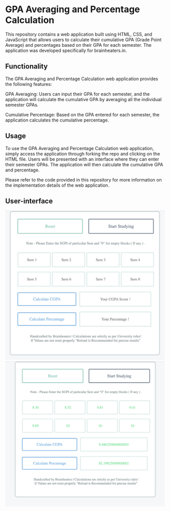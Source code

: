 # GPA Averaging and Percentage Calculation
This repository contains a web application built using HTML, CSS, and JavaScript that allows users to calculate their cumulative GPA (Grade Point Average) and percentages based on their GPA for each semester. The application was developed specifically for brainheaters.in.

## Functionality
The GPA Averaging and Percentage Calculation web application provides the following features:

GPA Averaging: Users can input their GPA for each semester, and the application will calculate the cumulative GPA by averaging all the individual semester GPAs.

Cumulative Percentage: Based on the GPA entered for each semester, the application calculates the cumulative percentage.

## Usage
To use the GPA Averaging and Percentage Calculation web application, simply access the application through forking the repo and clicking on the HTML file. Users will be presented with an interface where they can enter their semester GPAs. The application will then calculate the cumulative GPA and percentage.

Please refer to the code provided in this repository for more information on the implementation details of the web application.

## User-interface
<img src="Screenshot1.png" alt="Screen 1" title="Screen 1">
<img src="Screenshot2.png" alt="Screen 2" title="Screen 2">

